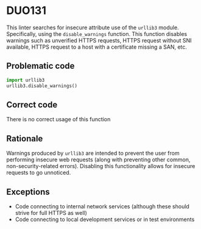 # DUO131

This linter searches for insecure attribute use of the `urllib3` module.
Specifically, using the `disable_warnings` function. This function disables
warnings such as unverified HTTPS requests, HTTPS request without SNI
available, HTTPS request to a host with a certificate missing a SAN, etc.

## Problematic code

```python
import urllib3
urllib3.disable_warnings()
```

## Correct code

There is no correct usage of this function

## Rationale

Warnings produced by `urllib3` are intended to prevent the user from
performing insecure web requests (along with preventing other common,
non-security-related errors). Disabling this functionality allows for insecure
requests to go unnoticed.

## Exceptions

* Code connecting to internal network services (although these should strive for full HTTPS as well)
* Code connecting to local development services or in test environments
